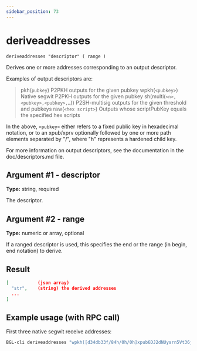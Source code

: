 ```yaml
---
sidebar_position: 73
---
```


# deriveaddresses

`deriveaddresses "descriptor" ( range )`

Derives one or more addresses corresponding to an output descriptor.

Examples of output descriptors are:

> pkh(`pubkey`) P2PKH outputs for the given pubkey wpkh(`<pubkey>`) Native segwit P2PKH outputs for the given pubkey sh(multi(`<n>,<pubkey>,<pubkey>,…`)) P2SH-multisig outputs for the given threshold and pubkeys raw(`<hex script>`) Outputs whose scriptPubKey equals the specified hex scripts

In the above, `<pubkey>` either refers to a fixed public key in hexadecimal notation, or to an xpub/xprv optionally followed by one or more path elements separated by "/", where "h" represents a hardened child key.

For more information on output descriptors, see the documentation in the doc/descriptors.md file.

## Argument #1 - descriptor

**Type:** string, required

The descriptor.

## Argument #2 - range

**Type:** numeric or array, optional

If a ranged descriptor is used, this specifies the end or the range (in begin, end notation) to derive.

## Result

```json
[           (json array)
  "str",    (string) the derived addresses
  ...
]
```

## Example usage (with RPC call)

First three native segwit receive addresses:

```sh
BGL-cli deriveaddresses "wpkh([d34db33f/84h/0h/0h]xpub6DJ2dNUysrn5Vt36jH2KLBT2i1auw1tTSSomg8PhqNiUtx8QX2SvC9nrHu81fT41fvDUnhMjEzQgXnQjKEu3oaqMSzhSrHMxyyoEAmUHQbY/0/*)#cjjspncu" "[0,2]"
```

